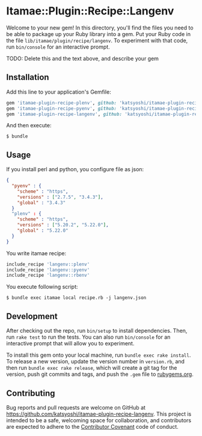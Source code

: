 # Itamae::Plugin::Recipe::Langenv

Welcome to your new gem! In this directory, you'll find the files you need to be able to package up your Ruby library into a gem. Put your Ruby code in the file `lib/itamae/plugin/recipe/langenv`. To experiment with that code, run `bin/console` for an interactive prompt.

TODO: Delete this and the text above, and describe your gem

## Installation

Add this line to your application's Gemfile:

```ruby
gem 'itamae-plugin-recipe-plenv', github: 'katsyoshi/itamae-plugin-recipe-plenv'
gem 'itamae-plugin-recipe-pyenv', github: 'katsyoshi/itamae-plugin-recipe-pyenv'
gem 'itamae-plugin-recipe-langenv', github: 'katsyoshi/itamae-plugin-recipe-langenv'
```

And then execute:

    $ bundle

## Usage

If you install perl and python, you configure file as json:
```json
{
  "pyenv" : {
    "scheme" : "https",
    "versions" : ["2.7.5", "3.4.3"],
    "global" : "3.4.3"
  }
  "plenv" : {
    "scheme" : "https",
    "versions" : ["5.20.2", "5.22.0"],
    "global" : "5.22.0"
  }
}
```

You write itamae recipe:
```ruby
include_recipe 'langenv::plenv'
include_recipe 'langenv::pyenv'
include_recipe 'langenv::rbenv'
```

You execute following script:
```console
$ bundle exec itamae local recipe.rb -j langenv.json
```

## Development

After checking out the repo, run `bin/setup` to install dependencies. Then, run `rake test` to run the tests. You can also run `bin/console` for an interactive prompt that will allow you to experiment.

To install this gem onto your local machine, run `bundle exec rake install`. To release a new version, update the version number in `version.rb`, and then run `bundle exec rake release`, which will create a git tag for the version, push git commits and tags, and push the `.gem` file to [rubygems.org](https://rubygems.org).

## Contributing

Bug reports and pull requests are welcome on GitHub at https://github.com/katsyoshi/itamae-plugin-recipe-langenv. This project is intended to be a safe, welcoming space for collaboration, and contributors are expected to adhere to the [Contributor Covenant](contributor-covenant.org) code of conduct.

